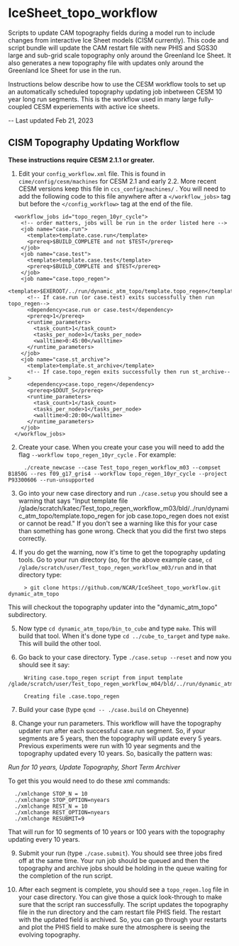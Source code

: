 # IceSheet_topo_workflow
Scripts to update CAM topography fields during a model run to include changes from interactive Ice Sheet models (CISM currently). This code and script bundle will update the CAM restart file with new PHIS and SGS30 large and sub-grid scale topography only around the Greenland Ice Sheet. It also generates a new topography file with updates only around the Greenland Ice Sheet for use in the run. 

Instructions below describe how to use the CESM workflow tools to set up an automatically scheduled topography updating job inbetween CESM 10 year long run segments. This is the workflow used in many large fully-coupled CESM experiements with active ice sheets.

-- Last updated Feb 21, 2023


## CISM Topography Updating Workflow

**These instructions require CESM 2.1.1 or greater.**

1. Edit your ``config_workflow.xml`` file. This is found in ``cime/config/cesm/machines`` for CESM 2.1 and early 2.2. More recent CESM versions keep this file in ``ccs_config/machines/`` . You will need to add the following code to this file anywhere after a ``</workflow_jobs>`` tag but before the ``</config_workflow>`` tag at the end of the file. 
```
  <workflow_jobs id="topo_regen_10yr_cycle">
    <!-- order matters, jobs will be run in the order listed here -->
    <job name="case.run">
      <template>template.case.run</template>
      <prereq>$BUILD_COMPLETE and not $TEST</prereq>
    </job>
    <job name="case.test">
      <template>template.case.test</template>
      <prereq>$BUILD_COMPLETE and $TEST</prereq>
    </job>
    <job name="case.topo_regen">
      <template>$EXEROOT/../run/dynamic_atm_topo/template.topo_regen</template>
      <!-- If case.run (or case.test) exits successfully then run topo_regen-->
      <dependency>case.run or case.test</dependency>
      <prereq>1</prereq>
      <runtime_parameters>
        <task_count>1</task_count>
        <tasks_per_node>1</tasks_per_node>
        <walltime>0:45:00</walltime>
      </runtime_parameters>
    </job>
    <job name="case.st_archive">
      <template>template.st_archive</template>
      <!-- If case.topo_regen exits successfully then run st_archive-->
      <dependency>case.topo_regen</dependency>
      <prereq>$DOUT_S</prereq>
      <runtime_parameters>
        <task_count>1</task_count>
        <tasks_per_node>1</tasks_per_node>
        <walltime>0:20:00</walltime>
      </runtime_parameters>
    </job>
  </workflow_jobs>
```

2. Create your case. When you create your case you will need to add the flag ``--workflow topo_regen_10yr_cycle`` . For example:
```
     ./create_newcase --case Test_topo_regen_workflow_m03 --compset B1850G --res f09_g17_gris4 --workflow topo_regen_10yr_cycle --project P93300606 --run-unsupported
```

3. Go into your new case directory and run ``./case.setup`` you should see a warning that says "Input template file /glade/scratch/katec/Test_topo_regen_workflow_m03/bld/../run/dynamic_atm_topo/template.topo_regen for job case.topo_regen does not exist or cannot be read." If you don't see a warning like this for your case than something has gone wrong. Check that you did the first two steps correctly.

4. If you do get the warning, now it's time to get the topography updating tools. Go to your run directory (so, for the above example case, ``cd /glade/scratch/user/Test_topo_regen_workflow_m03/run`` and in that directory type:
```
     > git clone https://github.com/NCAR/IceSheet_topo_workflow.git dynamic_atm_topo 
```

This will checkout the topography updater into the "dynamic_atm_topo" subdirectory.

5. Now type ``cd dynamic_atm_topo/bin_to_cube`` and type ``make``. This will build that tool. When it's done type ``cd ../cube_to_target`` and type ``make``. This will build the other tool.

6. Go back to your case directory. Type ``./case.setup --reset`` and now you should see it say:
```
     Writing case.topo_regen script from input template /glade/scratch/user/Test_topo_regen_workflow_m04/bld/../run/dynamic_atm_topo/template.topo_regen

     Creating file .case.topo_regen
```

7. Build your case (type ``qcmd -- ./case.build`` on Cheyenne)

8. Change your run parameters. This workflow will have the topography updater run after each successful case.run segment. So, if your segments are 5 years, then the topography will update every 5 years. Previous experiments were run with 10 year segments and the topography updated every 10 years. So, basically the pattern was:

*Run for 10 years, Update Topography, Short Term Archiver*

To get this you would need to do these xml commands:
```
  ./xmlchange STOP_N = 10
  ./xmlchange STOP_OPTION=nyears
  ./xmlchange REST_N = 10
  ./xmlchange REST_OPTION=nyears
  ./xmlchange RESUBMIT=9
```

That will run for 10 segments of 10 years or 100 years with the topography updating every 10 years.

9. Submit your run (type ``./case.submit``). You should see three jobs fired off at the same time. Your run job should be queued and then the topography and archive jobs should be holding in the queue waiting for the completion of the run script.

10. After each segment is complete, you should see a ``topo_regen.log`` file in your case directory. You can give those a quick look-through to make sure that the script ran successfully. The script updates the topography file in the run directory and the cam restart file PHIS field. The restart with the updated field is archived. So, you can go through your restarts and plot the PHIS field to make sure the atmosphere is seeing the evolving topography.


